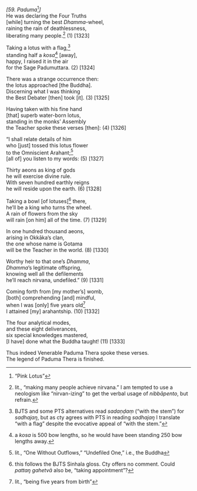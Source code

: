 *\[59. Paduma*[^1]*\]*  
He was declaring the Four Truths  
\[while\] turning the best *Dhamma*-wheel,  
raining the rain of deathlessness,  
liberating many people.[^2] (1) \[1323\]

Taking a lotus with a flag,[^3]  
standing half a *kosa*[^4] \[away\],  
happy, I raised it in the air  
for the Sage Padumuttara. (2) \[1324\]

There was a strange occurrence then:  
the lotus approached \[the Buddha\].  
Discerning what I was thinking  
the Best Debater \[then\] took \[it\]. (3) \[1325\]

Having taken with his fine hand  
\[that\] superb water-born lotus,  
standing in the monks’ Assembly  
the Teacher spoke these verses \[then\]: (4) \[1326\]

“I shall relate details of him  
who \[just\] tossed this lotus flower  
to the Omniscient Arahant;[^5]  
\[all of\] you listen to my words: (5) \[1327\]

Thirty aeons as king of gods  
he will exercise divine rule.  
With seven hundred earthly reigns  
he will reside upon the earth. (6) \[1328\]

Taking a bowl \[of lotuses\][^6] there,  
he’ll be a king who turns the wheel.  
A rain of flowers from the sky  
will rain \[on him\] all of the time. (7) \[1329\]

In one hundred thousand aeons,  
arising in Okkāka’s clan,  
the one whose name is Gotama  
will be the Teacher in the world. (8) \[1330\]

Worthy heir to that one’s *Dhamma*,  
*Dhamma*’s legitimate offspring,  
knowing well all the defilements  
he’ll reach nirvana, undefiled.” (9) \[1331\]

Coming forth from \[my mother’s\] womb,  
\[both\] comprehending \[and\] mindful,  
when I was \[only\] five years old[^7]  
I attained \[my\] arahantship. (10) \[1332\]

The four analytical modes,  
and these eight deliverances,  
six special knowledges mastered,  
\[I have\] done what the Buddha taught! (11) \[1333\]

Thus indeed Venerable Paduma Thera spoke these verses.  
The legend of Paduma Thera is finished.  
[^1]: “Pink Lotus”  
[^2]: lit., “making many people achieve nirvana.” I am tempted to use a
    neologism like “nirvan-izing” to get the verbal usage of
    *nibbāpento*, but refrain.  
[^3]: BJTS and some PTS alternatives read *sadaṇḍaṃ* (“with the stem”)
    for *sadhajaŋ*, but as cty agrees with PTS in reading *sadhajaŋ* I
    translate “with a flag” despite the evocative appeal of “with the
    stem.”  
[^4]: a *kosa* is 500 bow lengths, so he would have been standing 250
    bow lengths away.  
[^5]: lit., “One Without Outflows,” “Undefiled One,” i.e., the Buddha  
[^6]: this follows the BJTS Sinhala gloss. Cty offers no comment. Could
    *pattaŋ gahetvā* also be, “taking appointment”?  
[^7]: lit., “being five years from birth”
